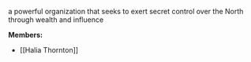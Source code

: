 a powerful organization that seeks to exert secret control over the North through wealth and influence

**Members:**
- [[Halia Thornton]]